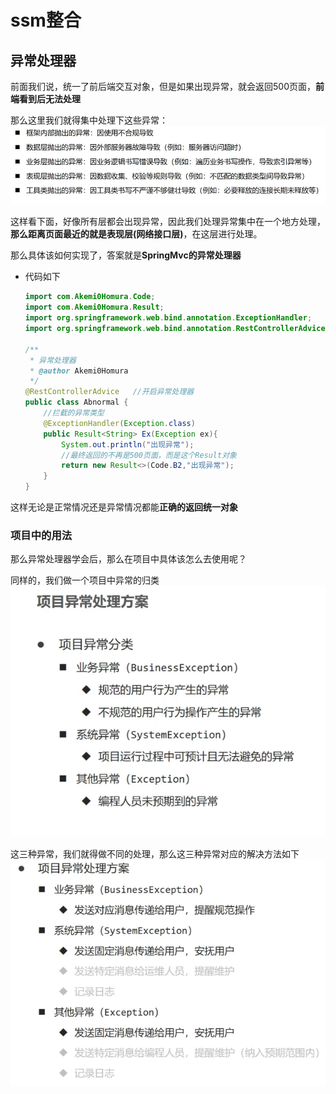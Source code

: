 # ssm整合

## 异常处理器

前面我们说，统一了前后端交互对象，但是如果出现异常，就会返回500页面，**前端看到后无法处理**

那么这里我们就得集中处理下这些异常：![4ff0a99a-a4db-4240-b341-e2360cc3b72c](./2.ssm整合.assets/4ff0a99a-a4db-4240-b341-e2360cc3b72c.png)

这样看下面，好像所有层都会出现异常，因此我们处理异常集中在一个地方处理，**那么距离页面最近的就是表现层(网络接口层)**，在这层进行处理。

那么具体该如何实现了，答案就是**SpringMvc的异常处理器**

- 代码如下

  ```java
  import com.Akemi0Homura.Code;
  import com.Akemi0Homura.Result;
  import org.springframework.web.bind.annotation.ExceptionHandler;
  import org.springframework.web.bind.annotation.RestControllerAdvice;
  
  /**
   * 异常处理器
   * @author Akemi0Homura
   */
  @RestControllerAdvice   //开启异常处理器
  public class Abnormal {
      //拦截的异常类型
      @ExceptionHandler(Exception.class)
      public Result<String> Ex(Exception ex){
          System.out.println("出现异常");
          //最终返回的不再是500页面，而是这个Result对象
          return new Result<>(Code.B2,"出现异常");
      }
  }
  ```

这样无论是正常情况还是异常情况都能**正确的返回统一对象**

### 项目中的用法

那么异常处理器学会后，那么在项目中具体该怎么去使用呢？

同样的，我们做一个项目中异常的归类![5d780a0e-0a1a-44ed-b991-6b60b60611ba](./2.ssm整合.assets/5d780a0e-0a1a-44ed-b991-6b60b60611ba.png)

这三种异常，我们就得做不同的处理，那么这三种异常对应的解决方法如下![01ec28f0-4eb6-4c2e-81d8-f62c6fc166ac](./2.ssm整合.assets/01ec28f0-4eb6-4c2e-81d8-f62c6fc166ac.png)